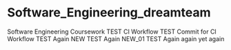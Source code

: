 # Software_Engineering_dreamteam
Software Engineering Coursework
TEST CI Workflow
TEST Commit for CI Workflow
TEST Again NEW
TEST Again NEW_01
TEST Again again
yet again
